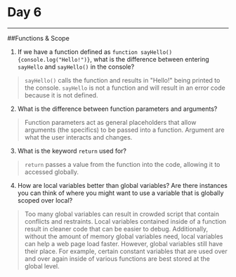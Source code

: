 # Day 6
****


##Functions & Scope
1.  If we have a function defined as `function sayHello(){console.log("Hello!")}`, what is the difference between entering `sayHello` and `sayHello()` in the console?
> `sayHello()` calls the function and results in "Hello!" being printed to the console. `sayHello` is not a function and will result in an error code because it is not defined. 


2.  What is the difference between function parameters and arguments?
> Function parameters act as general placeholders that allow arguments (the specifics) to be passed into a function. Argument are what the user interacts and changes.


3.  What is the keyword `return` used for?
> `return` passes a value from the function into the code, allowing it to accessed globally.


4.  How are local variables better than global variables? Are there instances you can think of where you might want to use a variable that is globally scoped over local?
> Too many global variables can result in crowded script that contain conflicts and restraints. Local variables contained inside of a function result in cleaner code that can be easier to debug. Additionally, without the amount of memory global variables need, local variables can help a web page load faster. However, global variables still have their place. For example, certain constant variables that are used over and over again inside of various functions are best stored at the global level.
